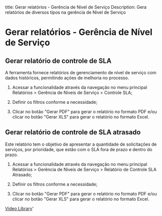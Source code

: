title: Gerar relatórios - Gerência de Nível de Serviço
Description: Gera relatórios de diversos tipos na gerência de Nível de Serviço
# Gerar relatórios - Gerência de Nível de Serviço

Gerar relatório de controle de SLA
---------------------------------

A ferramenta fornece relatórios de gerenciamento de nível de serviço com dados históricos, permitindo ações de melhoria no processo.


1.  Acessar a funcionalidade através da navegação no menu principal Relatórios
    \> Gerência de Níveis de Serviço \> Controle SLA;

2.  Definir os filtros conforme a necessidade;

3.  Clicar no botão "Gerar PDF" para gerar o relatório no formato PDF e/ou
    clicar no botão "Gerar XLS" para gerar o relatório no formato Excel.

Gerar relatório de controle de SLA atrasado
--------------

Este relatório tem o objetivo de apresentar a quantidade de solicitações de
serviços, por prioridade, que estão com o SLA fora de prazo e dentro do prazo.


1.  Acessar a funcionalidade através da navegação no menu principal Relatórios
    \> Gerência de Níveis de Serviço \> Relatório de Controle SLA Atrasado;

2.  Definir os filtros conforme a necessidade;

3.  Clicar no botão "Gerar PDF" para gerar o relatório no formato PDF e/ou
    clicar no botão "Gerar XLS" para gerar o relatório no formato Excel.


<i class='fa fa-youtube-play  fa-2x' style='color:#97ce17;vertical-align: middle;'> </i> [Video Library](https://www.youtube.com/playlist?list=PLB5qK2uzf2ROiBpoLlvJGu-Lsyzs6OYm-)'

<!-- !!! tip "About"

    <b>Product/Version:</b> CITSmart | 9.00 &nbsp;&nbsp;
    <b>Updated:</b>01/16/2021 - Anna Martins
